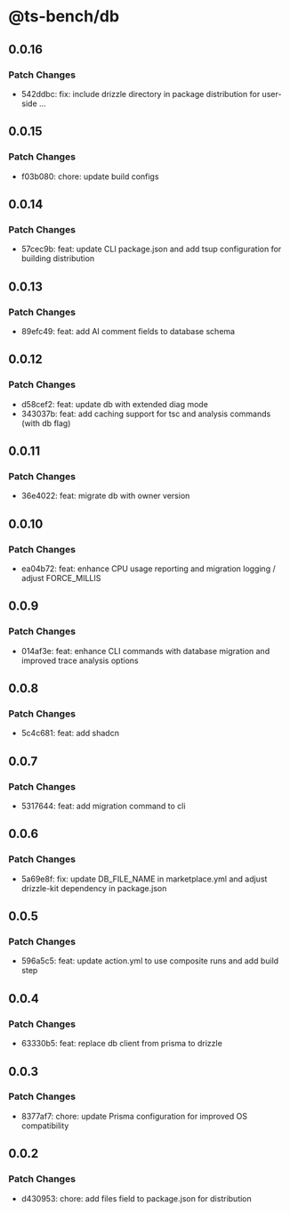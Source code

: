 # @ts-bench/db

## 0.0.16

### Patch Changes

- 542ddbc: fix: include drizzle directory in package distribution for user-side …

## 0.0.15

### Patch Changes

- f03b080: chore: update build configs

## 0.0.14

### Patch Changes

- 57cec9b: feat: update CLI package.json and add tsup configuration for building distribution

## 0.0.13

### Patch Changes

- 89efc49: feat: add AI comment fields to database schema

## 0.0.12

### Patch Changes

- d58cef2: feat: update db with extended diag mode
- 343037b: feat: add caching support for tsc and analysis commands (with db flag)

## 0.0.11

### Patch Changes

- 36e4022: feat: migrate db with owner version

## 0.0.10

### Patch Changes

- ea04b72: feat: enhance CPU usage reporting and migration logging / adjust FORCE_MILLIS

## 0.0.9

### Patch Changes

- 014af3e: feat: enhance CLI commands with database migration and improved trace analysis options

## 0.0.8

### Patch Changes

- 5c4c681: feat: add shadcn

## 0.0.7

### Patch Changes

- 5317644: feat: add migration command to cli

## 0.0.6

### Patch Changes

- 5a69e8f: fix: update DB_FILE_NAME in marketplace.yml and adjust drizzle-kit dependency in package.json

## 0.0.5

### Patch Changes

- 596a5c5: feat: update action.yml to use composite runs and add build step

## 0.0.4

### Patch Changes

- 63330b5: feat: replace db client from prisma to drizzle

## 0.0.3

### Patch Changes

- 8377af7: chore: update Prisma configuration for improved OS compatibility

## 0.0.2

### Patch Changes

- d430953: chore: add files field to package.json for distribution

